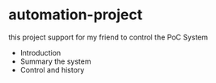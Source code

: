 # automation-project
this project support for my friend to control the PoC System
- Introduction
- Summary the system
- Control and history
